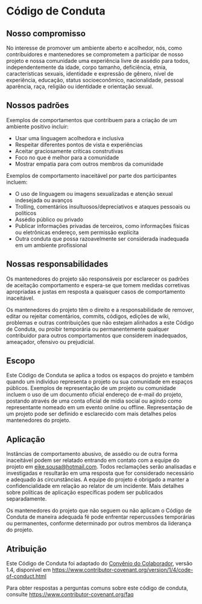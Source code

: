 # Código de Conduta

## Nosso compromisso

No interesse de promover um ambiente aberto e acolhedor, nós, como contribuidores e mantenedores se comprometem a participar de nosso projeto e nossa comunidade uma experiência livre de assédio para todos, independentemente da idade, corpo tamanho, deficiência, etnia, características sexuais, identidade e expressão de gênero, nível de experiência, educação, status socioeconômico, nacionalidade, pessoal aparência, raça, religião ou identidade e orientação sexual.

## Nossos padrões

Exemplos de comportamentos que contribuem para a criação de um ambiente positivo incluir:

- Usar uma linguagem acolhedora e inclusiva
- Respeitar diferentes pontos de vista e experiências
- Aceitar graciosamente críticas construtivas
- Foco no que é melhor para a comunidade
- Mostrar empatia para com outros membros da comunidade

Exemplos de comportamento inaceitável por parte dos participantes incluem:

- O uso de linguagem ou imagens sexualizadas e atenção sexual indesejada ou avanços
- Trolling, comentários insultuosos/depreciativos e ataques pessoais ou políticos
- Assédio público ou privado
- Publicar informações privadas de terceiros, como informações físicas ou eletrônicas endereço, sem permissão explícita
- Outra conduta que possa razoavelmente ser considerada inadequada em um ambiente profissional

## Nossas responsabilidades

Os mantenedores do projeto são responsáveis por esclarecer os padrões de aceitação comportamento e espera-se que tomem medidas corretivas apropriadas e justas em resposta a quaisquer casos de comportamento inaceitável.

Os mantenedores do projeto têm o direito e a responsabilidade de remover, editar ou rejeitar comentários, commits, códigos, edições de wiki, problemas e outras contribuições que não estejam alinhados a este Código de Conduta, ou proibir temporária ou permanentemente qualquer contribuidor para outros comportamentos que considerem inadequados, ameaçador, ofensivo ou prejudicial.

## Escopo

Este Código de Conduta se aplica a todos os espaços do projeto e também quando um indivíduo representa o projeto ou sua comunidade em espaços públicos. Exemplos de representação de um projeto ou comunidade incluem o uso de um documento oficial endereço de e-mail do projeto, postando através de uma conta oficial de mídia social ou agindo como representante nomeado em um evento online ou offline. Representação de um projeto pode ser definido e esclarecido com mais detalhes pelos mantenedores do projeto.

## Aplicação

Instâncias de comportamento abusivo, de assédio ou de outra forma inaceitável podem ser relatado entrando em contato com a equipe do projeto em <eike.sousa@hotmail.com>. Todos reclamações serão analisadas e investigadas e resultarão em uma resposta que for considerado necessário e adequado às circunstâncias. A equipe do projeto é obrigado a manter a confidencialidade em relação ao relator de um incidente. Mais detalhes sobre políticas de aplicação específicas podem ser publicados separadamente.

Os mantenedores do projeto que não seguem ou não aplicam o Código de Conduta de maneira adequada fé pode enfrentar repercussões temporárias ou permanentes, conforme determinado por outros
membros da liderança do projeto.

## Atribuição

Este Código de Conduta foi adaptado do [Convênio do Colaborador][página inicial], versão 1.4,
disponível em https://www.contributor-covenant.org/version/1/4/code-of-conduct.html

[página inicial]: https://www.contributor-covenant.org

Para obter respostas a perguntas comuns sobre este código de conduta, consulte
https://www.contributor-covenant.org/faq
